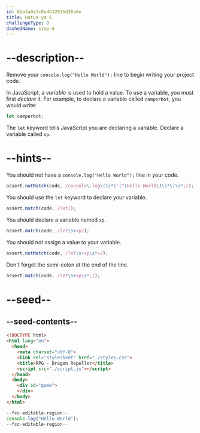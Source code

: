 ```yaml
---
id: 62a3a0a3c0a4b32915d26a6e
title: Hatua ya 6
challengeType: 0
dashedName: step-6
---
```


# --description--

Remove your `console.log("Hello World");` line to begin writing your project code.

In JavaScript, a <dfn>variable</dfn> is used to hold a value. To use a variable, you must first <dfn>declare</dfn> it. For example, to declare a variable called `camperbot`, you would write:

```js
let camperbot;
```

The `let` keyword tells JavaScript you are declaring a variable. Declare a variable called `xp`.

# --hints--

You should not have a `console.log("Hello World");` line in your code.

```js
assert.notMatch(code, /console\.log\(\s*('|")Hello World\1\s*\)\s*;/);
```

You should use the `let` keyword to declare your variable.

```js
assert.match(code, /let/);
```

You should declare a variable named `xp`.

```js
assert.match(code, /let\s+xp/);
```

You should not assign a value to your variable.

```js
assert.notMatch(code, /let\s+xp\s*=/);
```

Don't forget the semi-colon at the end of the line.

```js
assert.match(code, /let\s+xp\s*;/);
```

# --seed--

## --seed-contents--

```html
<!DOCTYPE html>
<html lang="en">
  <head>
    <meta charset="utf-8">
    <link rel="stylesheet" href="./styles.css">
    <title>RPG - Dragon Repeller</title>
    <script src="./script.js"></script>
  </head>
  <body>
    <div id="game">
    </div>
  </body>
</html>
```

```js
--fcc-editable-region--
console.log("Hello World");
--fcc-editable-region--
```
